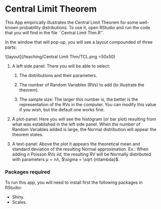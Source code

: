 # Central Limit Theorem

This App empirically illustrates the Central Limit Theorem for some well-known probability distributions. To use it, open RStudio and run the code that you will find in the file ``Central Limit Thm.R''.

In the window that will pop-up, you will see a layout compounded of three parts:

![layout](/teaching/Central Limit Thm/TCL.png =50x50)

1. A left side panel: There you will be able to select:

	1. The distributions and their parameters.

	2. The number of Random Variables (RVs) to add (to illustrate the theorem).

	3. The sample size: The larger this number is, the better is the representation of the RVs in the computer. You can modify this value if you wish, but the default one works fine.

2. A plot-panel: Here you will see the histogram (or bar plot) resulting from what was established in the left side panel. When the number of Random Variables added is large, the Normal distribution will appear the theorem states.

3. A text-panel: Above the plot it appears the theoretical mean and standard deviation of the resulting Normal approximation. Ex.: When adding $n$ Poisson RVs *iid*, the resulting RV will be Normally distributed with parameters $\mu = n\lambda$, $\sigma = \sqrt {n\lambda}$.


### Packages required

To run this app, you will need to install first the following packages in RStudio:

+ Shiny.
+ Scales.

